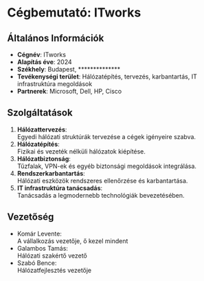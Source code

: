 # Cégbemutató: ITworks
## Általános Információk
 - **Cégnév**: ITworks
 - **Alapítás éve**: 2024
 - **Székhely**: Budapest, **************
 - **Tevékenységi terület**: Hálózatépítés, tervezés, karbantartás, IT infrastruktúra megoldások
 - **Partnerek**: Microsoft, Dell, HP, Cisco


## Szolgáltatások
1. **Hálózattervezés**: <br>
Egyedi hálózati struktúrák tervezése a cégek igényeire szabva.
2. **Hálózatépítés**: <br>
Fizikai és vezeték nélküli hálózatok kiépítése.
3. **Hálózatbiztonság**: <br>
Tűzfalak, VPN-ek és egyéb biztonsági megoldások integrálása.
4. **Rendszerkarbantartás**: <br>
Hálózati eszközök rendszeres ellenőrzése és karbantartása.
5. **IT infrastruktúra tanácsadás**: <br>
Tanácsadás a legmodernebb technológiák bevezetésében.


## Vezetőség
- Komár Levente: <br>
A vállalkozás vezetője, ő kezel mindent
- Galambos Tamás: <br>
Hálózati szakértő vezető
- Szabó Bence: <br>
Hálózatfejlesztés vezetője

